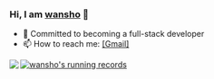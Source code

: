 ### Hi, I am [wansho](https://gitbook.wansho.cn/) 👋

- 🔭 Committed to becoming a full-stack developer
- 📫 How to reach me: [[Gmail]](mailto:wanshojs@gmail.com)

<!--[![Wansho's github stats](https://github-readme-stats.vercel.app/api?username=wansho)](https://github.com/wansho)-->

[![wansho's running records](http://running.wansho.top/renderer)](http://running.wansho.top)
<a href="https://gitbook.wansho.cn/"> <img align="left" src="https://github-readme-stats.vercel.app/api/top-langs/?username=wansho&layout=compact&hide=HTML" /></a>
